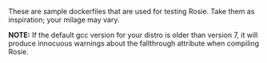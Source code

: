 These are sample dockerfiles that are used for testing Rosie.  Take them as
inspiration; your milage may vary.

**NOTE:** If the default gcc version for your distro is older than version 7, it
will produce innocuous warnings about the fallthrough attribute when compiling
Rosie.




